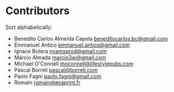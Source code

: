 Contributors
============

Sort alphabetically:

* Benedito Carlos Almeida Capela <beneditocarlos.bc@gmail.com>
* Emmanuel Antico <emmanuel.antico@gmail.com>
* Ignace Butera <nyamsprod@gmail.com>
* Márcio Almada <marcio3w@gmail.com>
* Michael O'Connell <moconnell@lifestylepubs.com>
* Pascal Borreli <pascal@borreli.com>
* Paolo Fagni <paolo.fagni@gmail.com>
* Romain <romain@exaprint.fr>
